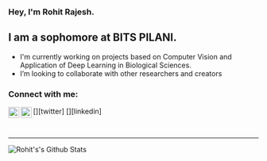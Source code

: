### Hey, I'm Rohit Rajesh.

## I am a sophomore at BITS PILANI.
- I'm currently working on projects based on Computer Vision and Application of Deep Learning in Biological Sciences.    
- I’m looking to collaborate with other researchers and creators

### Connect with me:

[<img align="left" alt="12RohitRajesh | Twitter" width="22px" src="https://cdn.jsdelivr.net/npm/simple-icons@v3/icons/twitter.svg" />][twitter]
[<img align="left" alt="rohit-rajesh-179769191 | LinkedIn" width="22px" src="https://cdn.jsdelivr.net/npm/simple-icons@v3/icons/linkedin.svg" />][linkedin]

<br />

---

<img align="left" alt="Rohit's's Github Stats" src="https://github-readme-stats.vercel.app/api?username=04RR&show_icons=true&hide_border=true" />
